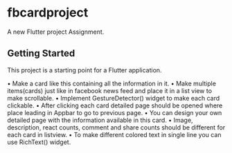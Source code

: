 # fbcardproject

A new Flutter project Assignment.

## Getting Started

This project is a starting point for a Flutter application.

• Make a card like this containing all the information in it.
• Make multiple items(cards) just like in facebook news feed and place it in a list view
to make scrollable.
• Implement GestureDetector() widget to make each card clickable.
• After clicking each card detailed page should be opened where place leading in Appbar to
go to previous page.
• You can design your own detailed page with the information available in this card.
• Image, description, react counts, comment and share counts should be different for each card
in listview.
• To make different colored text in single line you can use RichText() widget.
